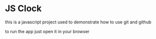 # JS Clock

this is a javascript project used to demonstrate how to use git and github

to run the app just open it in your browser